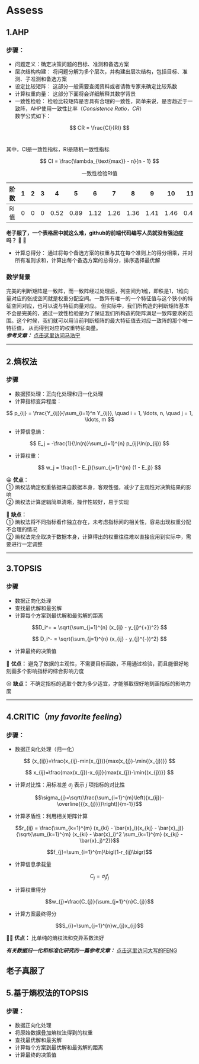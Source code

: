 # Assess
## 1.AHP
### 步骤：
- 问题定义：确定决策问题的目标、准测和备选方案
- 层次结构构建： 将问题分解为多个层次，并构建出层次结构，包括目标、准测、子准测和备选方案
- 设定比较矩阵： 这部分一般需要查阅资料或者请教专家来确定比较系数
- 计算权重向量： 这部分下面将会详细解释其数学背景
- 一致性检验： 检验比较矩阵是否具有合理的一致性，简单来说，是否趋近于一致阵，AHP使用一致性比率（*Consistence Ratio，CR*）<br>
数学公式如下：

$$
CR = \frac{CI}{RI}
$$ <br>

其中，CI是一致性指标，RI是随机一致性指标

$$
CI = \frac{\lambda_{\text{max}} - n}{n - 1}
$$

<p align="center">一致性检验RI值</p>

 | 阶数 | 1   | 2   | 3   | 4    | 5    | 6    | 7    | 8    | 9    | 10   | 11   | 12   | 13   | 14   | 15   |  
 |------|-----|-----|-----|------|------|------|------|------|------|------|------|------|------|------|------|  
 | RI值 | 0   | 0   | 0   | 0.52 | 0.89 | 1.12 | 1.26 | 1.36 | 1.41 | 1.46 | 0.49 | 0.52 | 1.54 | 1.56 | 1.58 |  

**老子服了，一个表格居中就这么难，github的前端代码编写人员就没有强迫症吗？** :slightly_smiling_face:  :vomiting_face: <br>
- 计算总得分： 通过将每个备选方案的权重与其在每个准则上的得分相乘，并对所有准则求和，计算出每个备选方案的总得分，排序选择最优解

### 数学背景
完美的判断矩阵是一致阵，而一致阵经过处理后，列空间为1维，即秩是1，1维向量对应的张成空间就是权重分配空间。一致阵有唯一的一个特征值与这个狭小的特征空间对应，也可以说与特征向量对应。
但实际中，我们所构造的判断矩阵基本不会是完美的，通过一致性检验是为了保证我们所构造的矩阵满足一致阵要求的范围。这个时候，我们就可以用当前判断矩阵的最大特征值去对应一致阵的那个唯一特征值，
从而得到对应的权重特征向量。<br>
***参考文章：*** [点击这里访问马浩宁](https://www.zhihu.com/question/34757148/answer/2473735457)

---  

## 2.熵权法
### 步骤
- 数据预处理：正向化处理和归一化处理
- 计算指标变异程度：
  
$$
p_{ij} = \frac{Y_{ij}}{\sum_{i=1}^n Y_{ij}}, \quad i = 1, \ldots, n, \quad j = 1, \ldots, m
$$

- 计算信息熵：
  
 $$
 E_j = -\frac{1}{\ln(n)}\sum_{i=1}^{n} p_{ij}\ln(p_{ij})
 $$
 
- 计算权重：

 $$
 w_j = \frac{1 - E_j}{\sum_{j=1}^{m} (1 - E_j)}
 $$

:grinning: **优点：** <br>
① 熵权法确定权重依据来自数据本身，客观性强，减少了主观性对决策结果的影响 <br>
② 熵权法计算逻辑简单清晰，操作性较好，易于实现

:rofl: **缺点：**  <br>
① 熵权法将不同指标看作独立存在，未考虑指标间的相关性，容易出现权重分配不合理的情况 <br>
② 熵权法完全取决于数据本身，计算得出的权重往往难以直接应用到实际中，需要进行一定调整

---  

## 3.TOPSIS
### 步骤
- 数据正向化处理
- 查找最优解和最劣解
- 计算每个方案到最优解和最劣解的距离

```math
D_i^+ = \sqrt{\sum_{j=1}^{n} (x_{ij} - y_{j}^{+})^2} 
```

$$
D_i^- = \sqrt{\sum_{j=1}^{n} (x_{ij} - y_{j}^{-})^2}
$$

- 计算最终的决策值
  
:slightly_smiling_face: **优点：** 避免了数据的主观性，不需要目标函数，不用通过检验，而且能很好地刻画多个影响指标的综合影响力度

:unamused: **缺点：** 不确定指标的选取个数为多少适宜，才能够取很好地刻画指标的影响力度

---  
## 4.CRITIC（*my favorite feeling*）
### 步骤：
- 数据正向化处理（归一化）
  
$$
{x_{ij}}=\frac{x_{ij}-min(x_{j})}{max(x_{j})-\min{(x_{j})}}
$$

$$ 
x_{ij}=\frac{max(x_{j})-x_{ij}}{max(x_{j})-\min{(x_{j})}}
$$

- 计算对比性：用标准差 $\sigma_{j}$ 表示 $j$ 项指标的对比性

```math
\sigma_{j}=\sqrt{\frac{\sum_{i=1}^{m}\left({x_{ij}}-\overline{{{x_{j}}}}\right)}{m-1}}
```
- 计算矛盾性：利用相关矩阵计算
```math
r_{ij} = \frac{\sum_{k=1}^{m} (x_{ki} - \bar{x}_i)(x_{kj} - \bar{x}_j)}{\sqrt{\sum_{k=1}^{m} (x_{ki} - \bar{x}_i)^2 \sum_{k=1}^{m} (x_{kj} - \bar{x}_j)^2}}
```
```math
f_{j}=\sum_{i=1}^{m}\bigl(1-r_{ij}\bigr)
```
- 计算信息承载量
```math
C_{j}=\sigma_{j}f_{j}
```
- 计算权重得分
```math
w_{j}=\frac{C_{j}}{\sum_{j=1}^{n}C_{j}}
```
- 计算方案最终得分
```math
S_{i}=\sum_{j=1}^{n}w_{j}x_{ij}
```

:face_in_clouds: **优点：** 比单纯的熵权法和变异系数法好

***有关数据归一化和标准化研究的一篇参考文章：*** [点击这里访问大写的FENG](https://zhuanlan.zhihu.com/p/296252799)

老子真服了
---  
## 5.基于熵权法的TOPSIS
### 步骤：
- 数据正向化处理
- 将原始数据叠加熵权法得到的权重
- 查找最优解和最劣解
- 计算每个方案到最优解和最劣解的距离              
- 计算最终的决策值
